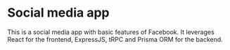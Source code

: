 # Social media app

This is a social media app with basic features of Facebook. It leverages React for the frontend, ExpressJS, tRPC and Prisma ORM for the backend.
